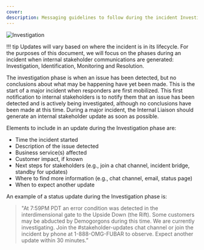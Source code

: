 ```yaml
---
cover:
description: Messaging guidelines to follow during the incident Investigation phase
---
```

![Investigation](/assets/images/headers/SHComms-Investigation.png)

!!! tip
    Updates will vary based on where the incident is in its lifecycle. For the purposes of this document, we will focus on the phases during an incident
    when internal stakeholder communications are generated: Investigation, Identification, Monitoring and Resolution.

The investigation phase is when an issue has been detected, but no conclusions about what may be happening have yet been made. This is the start of a major incident when responders are first mobilized. This first notification to internal stakeholders is to notify them that an issue has been detected and is actively being investigated, although no conclusions have been made at this time. During a major incident, the Internal Liaison should generate an internal stakeholder update as soon as possible.

Elements to include in an update during the Investigation phase are:

- Time the incident started
- Description of the issue detected
- Business service(s) affected
- Customer impact, if known
- Next steps for stakeholders (e.g., join a chat channel, incident bridge, standby for updates)
- Where to find more information (e.g., chat channel, email, status page)
- When to expect another update

An example of a status update during the Investigation phase is:

> "At 7:59PM PDT an error condition was detected in the interdimensional gate to the Upside Down (the Rift). Some customers may be abducted by Demogorgons during this time. We are currently investigating. Join the #stakeholder-updates chat channel or join the incident by phone at 1-888-OMG-FUBAR to observe. Expect another update within 30 minutes.”
